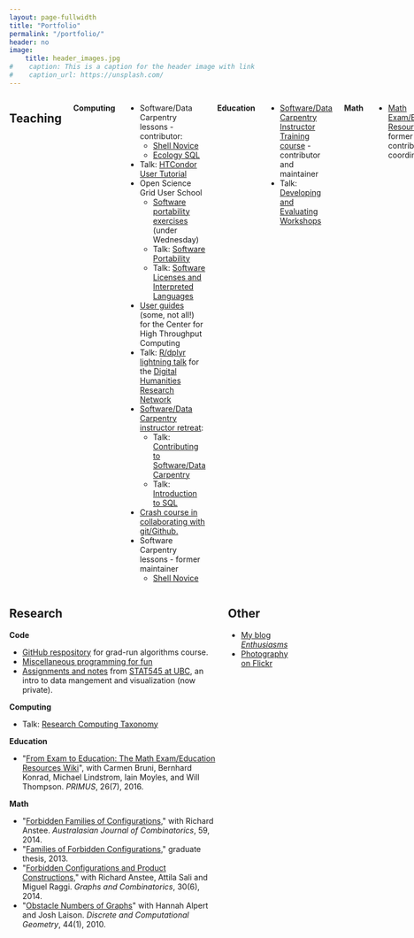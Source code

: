 ```yaml
---
layout: page-fullwidth
title: "Portfolio"
permalink: "/portfolio/"
header: no
image:
    title: header_images.jpg
#    caption: This is a caption for the header image with link
#    caption_url: https://unsplash.com/
---
```


<div class="large-6 columns">
<h2>Teaching</h2>

<strong>Computing</strong>

<ul>
<li>Software/Data Carpentry lessons - contributor: 
  <ul>
    <li><a href="http://swcarpentry.github.io/shell-novice/">Shell Novice</a></li>
    <li><a href="http://www.datacarpentry.org/sql-ecology-lesson/">Ecology SQL</a></li>
  </ul></li>
<li>Talk: <a href="https://speakerdeck.com/christinalk/htcondor-user-tutorial">HTCondor User Tutorial</a></li>
<li>Open Science Grid User School
  <ul>
    <li><a href="https://twiki.opensciencegrid.org/bin/view/Education/UserSchool16Materials"> Software portability exercises</a> (under Wednesday)</li>
    <li>Talk: <a href="https://speakerdeck.com/christinalk/software-portability">Software Portability</a></li>
    <li>Talk: <a href="https://speakerdeck.com/christinalk/software-licenses-and-interpreted-languages">Software Licenses and Interpreted Languages</a></li>
  </ul></li>
<li><a href="http://chtc.cs.wisc.edu/guides.shtml">User guides</a> (some, not all!) for the Center for High Throughput Computing</li>
<li>Talk: <a href="https://speakerdeck.com/bmarshall/digital-humanities-research-network-cool-tools-lightning-talks?slide=36">R/dplyr lightning talk</a> for
 the <a href="https://dhresearchnetwork.wordpress.com/">Digital Humanities Research Network</a></li>
<li><a href="http://swcarpentry.github.io/instructor-retreat-2015/">Software/Data Carpentry instructor retreat</a>: 
  <ul>
    <li>Talk: <a href="https://plus.google.com/u/0/events/ckempv45pvj1oteutkfcifv3b7o">Contributing to Software/Data Carpentry</a></li>
    <li>Talk: <a href="https://plus.google.com/u/1/events/cdp30r9sqkca6vr1ri4pt0uhteo">Introduction to SQL</a></li>
  </ul></li>
<li><a href="https://github.com/ChristinaLK/githubIsFun">Crash course in collaborating with git/Github.</a></li>
<li>Software Carpentry lessons - former maintainer
   <ul>
     <li><a href="http://swcarpentry.github.io/shell-novice/">Shell Novice</a></li>
     </ul></li>
</ul>

<strong>Education</strong>

<ul>
<li><a href="https://swcarpentry.github.io/instructor-training/">Software/Data Carpentry Instructor Training course</a> - contributor and maintainer</li>
<li>Talk: <a href="https://speakerdeck.com/christinalk/workshop-development-en-breve">Developing and Evaluating Workshops</a></li>
</ul>

<strong>Math</strong>

<ul>
<li><a href="http://wiki.ubc.ca/Science:Math_Exam_Resources">Math Exam/Educational Resources wiki</a> - former contributor and coordinator</li>
</ul>

<strong>Documentation</strong>

<ul>
<li>Documentation for the Math Exam Resources wiki.</li>
</ul>

</div>

<div class="large-6 columns">

  <div class="row">
<h2>Research</h2>

<strong>Code</strong>
			<ul>
			<li><a href="https://github.com/ChristinaLK/algorithms-seminar">GitHub respository</a> for 
			grad-run algorithms course.</li>
			<li><a href="https://github.com/ChristinaLK/sandbox">Miscellaneous programming for fun</a></li>
			<li><a href="https://github.com/ChristinaLK/STAT545">Assignments and 
			notes</a> from <a href="http://stat545-ubc.github.io/">STAT545 at 
			UBC,</a> an intro to data mangement and visualization (now private).  </li>
			</ul>

<strong>Computing</strong>

<ul>
<li>Talk: <a href="https://speakerdeck.com/christinalk/research-computing-taxonomy">Research Computing Taxonomy</a></li>
</ul>

<strong>Education</strong>

<ul>
<li>"<a href="http://www.tandfonline.com/doi/full/10.1080/10511970.2015.1127301">From Exam to Education: The Math Exam/Education Resources Wiki</a>", 
with Carmen Bruni, Bernhard Konrad, Michael Lindstrom, Iain Moyles, and 
Will Thompson. <i>PRIMUS</i>, 26(7), 2016.  </li>
</ul>

<strong>Math</strong>

<ul>
<li>"<a href="https://ajc.maths.uq.edu.au/pdf/59/ajc_v59_p361.pdf">Forbidden Families of Configurations</a>," with Richard Anstee. 
<i>Australasian Journal of Combinatorics</i>, 59, 2014.</li>
<li>"<a href="https://open.library.ubc.ca/cIRcle/collections/ubctheses/24/items/1.0073659">Families of Forbidden Configurations</a>," graduate thesis, 2013.</li>
<li>"<a href="http://link.springer.com/article/10.1007/s00373-013-1365-1">Forbidden Configurations and Product Constructions,</a>" 
with Richard Anstee, Attila Sali and Miguel Raggi.  
<i>Graphs and Combinatorics</i>, 30(6), 2014. </li>
<li>"<a href="http://link.springer.com/article/10.1007/s00454-009-9233-8">Obstacle Numbers of Graphs</a>" with Hannah Alpert and Josh Laison.  
<i>Discrete and Computational Geometry</i>, 44(1), 2010.</li>
</ul>

  </div>

  <div class="row">
<h2>Other</h2>

<ul>
<li><a href="http://christinalk.github.io/blog/">My blog <i>Enthusiasms</i></a></li>
<!--<li><a href="anxiety/">"Making Friends With Anxiety"</a> - a comic about anxiety</li>-->
<li><a href="http://flickr.com/photos/christinalk">Photography on Flickr</a></li>
</ul>

   </div>

</div>




